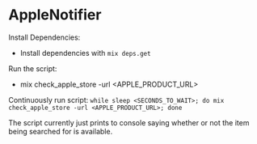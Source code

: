 # AppleNotifier

Install Dependencies:
  * Install dependencies with `mix deps.get`

Run the script:
  * mix check_apple_store -url <APPLE_PRODUCT_URL>

Continuously run script:
  `while sleep <SECONDS_TO_WAIT>; do mix check_apple_store -url <APPLE_PRODUCT_URL>; done`

The script currently just prints to console saying whether or not the item
being searched for is available.
